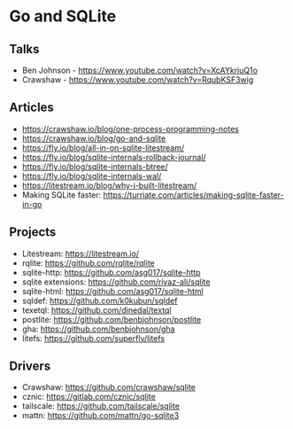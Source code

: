 # Go and SQLite

## Talks

* Ben Johnson - https://www.youtube.com/watch?v=XcAYkriuQ1o
* Crawshaw - https://www.youtube.com/watch?v=RqubKSF3wig

## Articles

* https://crawshaw.io/blog/one-process-programming-notes
* https://crawshaw.io/blog/go-and-sqlite
* https://fly.io/blog/all-in-on-sqlite-litestream/
* https://fly.io/blog/sqlite-internals-rollback-journal/
* https://fly.io/blog/sqlite-internals-btree/
* https://fly.io/blog/sqlite-internals-wal/
* https://litestream.io/blog/why-i-built-litestream/
* Making SQLite faster: https://turriate.com/articles/making-sqlite-faster-in-go

## Projects

* Litestream: https://litestream.io/
* rqlite: https://github.com/rqlite/rqlite
* sqlite-http: https://github.com/asg017/sqlite-http
* sqlite extensions: https://github.com/riyaz-ali/sqlite
* sqlite-html: https://github.com/asg017/sqlite-html
* sqldef: https://github.com/k0kubun/sqldef
* texetql: https://github.com/dinedal/textql
* postlite: https://github.com/benbjohnson/postlite
* gha: https://github.com/benbjohnson/gha
* litefs: https://github.com/superfly/litefs

## Drivers

* Crawshaw: https://github.com/crawshaw/sqlite 
* cznic: https://gitlab.com/cznic/sqlite
* tailscale: https://github.com/tailscale/sqlite
* mattn: https://github.com/mattn/go-sqlite3

